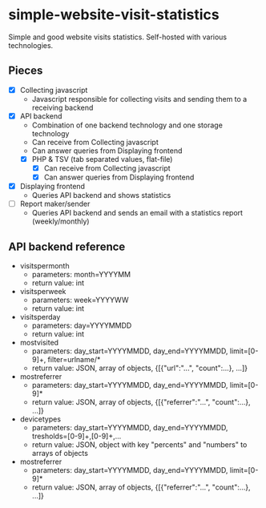 # simple-website-visit-statistics
Simple and good website visits statistics. Self-hosted with various technologies.

## Pieces
* [x] Collecting javascript
  * Javascript responsible for collecting visits and sending them to a receiving backend
* [x] API backend
  * Combination of one backend technology and one storage technology
  * Can receive from Collecting javascript
  * Can answer queries from Displaying frontend
  * [x] PHP & TSV (tab separated values, flat-file)
    * [x] Can receive from Collecting javascript
    * [x] Can answer queries from Displaying frontend
* [x] Displaying frontend
  * Queries API backend and shows statistics
* [ ] Report maker/sender
  * Queries API backend and sends an email with a statistics report (weekly/monthly)

## API backend reference
* visitspermonth
  * parameters: month=YYYYMM
  * return value: int
* visitsperweek
  * parameters: week=YYYYWW
  * return value: int
* visitsperday
  * parameters: day=YYYYMMDD
  * return value: int
* mostvisited
  * parameters: day_start=YYYYMMDD, day_end=YYYYMMDD, limit=[0-9]+, filter=urlname/*
  * return value: JSON, array of objects, {[{"url":"...", "count":...}, ...]}
* mostreferrer
  * parameters: day_start=YYYYMMDD, day_end=YYYYMMDD, limit=[0-9]*
  * return value: JSON, array of objects, {[{"referrer":"...", "count":...}, ...]}
* devicetypes
  * parameters: day_start=YYYYMMDD, day_end=YYYYMMDD, tresholds=[0-9]+,[0-9]+,...
  * return value: JSON, object with key "percents" and "numbers" to arrays of objects
* mostreferrer
  * parameters: day_start=YYYYMMDD, day_end=YYYYMMDD, limit=[0-9]*
  * return value: JSON, array of objects, {[{"referrer":"...", "count":...}, ...]}
